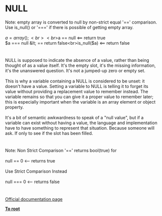 # NULL



Note: empty array is converted to null by non-strict equal &apos;==&apos; comparison. Use is_null() or &apos;===&apos; if there is possible of getting empty array.<br><br>$a = array();<br><br>$a == null  &lt;== return true<br>$a === null &lt; == return false<br>is_null($a) &lt;== return false  

#

NULL is supposed to indicate the absence of a value, rather than being thought of as a value itself. It&apos;s the empty slot, it&apos;s the missing information, it&apos;s the unanswered question. It&apos;s not a jumped-up zero or empty set.<br><br>This is why a variable containing a NULL is considered to be unset: it doesn&apos;t have a value. Setting a variable to NULL is telling it to forget its value without providing a replacement value to remember instead. The variable remains so that you can give it a proper value to remember later; this is especially important when the variable is an array element or object property.<br><br>It&apos;s a bit of semantic awkwardness to speak of a "null value", but if a variable can exist without having a value, the language and implementation have to have something to represent that situation. Because someone will ask. If only to see if the slot has been filled.  

#

Note: Non Strict Comparison &apos;==&apos; returns bool(true) for <br><br>null == 0 &lt;-- returns true<br><br>Use Strict Comparison Instead<br><br>null === 0 &lt;-- returns false  

#

[Official documentation page](https://www.php.net/manual/en/language.types.null.php)

**[To root](/README.md)**